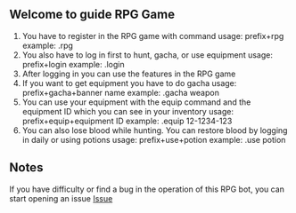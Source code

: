 ## Welcome to guide RPG Game

1. You have to register in the RPG game with command
usage: prefix+rpg
example: .rpg
2. You also have to log in first to hunt, gacha, or use equipment
usage: prefix+login
example: .login
3. After logging in you can use the features in the RPG game
4. If you want to get equipment you have to do gacha
usage: prefix+gacha+banner name
example: .gacha weapon
5. You can use your equipment with the equip command and the equipment ID which you can see in your inventory
usage: prefix+equip+equipment ID
example: .equip 12-1234-123
6. You can also lose blood while hunting. You can restore blood by logging in daily or using potions
usage: prefix+use+potion
example: .use potion

## Notes

If you have difficulty or find a bug in the operation of this RPG bot, you can start opening an issue
[Issue](https://github.com/DGXeon/CheemsBot-MD4/issues)
